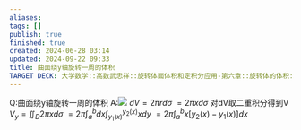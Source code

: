 ```yaml
---
aliases: 
tags: []
publish: true
finished: true
created: 2024-06-28 03:14
updated: 2024-09-22 09:33
title: 曲面绕y轴旋转一周的体积
TARGET DECK: 大学数学::高数武忠祥::旋转体面体积和定积分应用-第六章::旋转体的体积::曲面绕y轴旋转一周的体积
---
```

Q:曲面绕y轴旋转一周的体积
A:![](https://img.hwenyi.tech/202403192150852.webp)
$dV=2\pi rd\sigma$
$=2\pi xd\sigma$
对dV取二重积分得到V 
$V_{y}=\iint_{D}2\pi xd\sigma$
$=2\pi\int_a^bdx\int_{y_1(x)}^{y_2(x)}xdy$
$=2\pi\int_a^bx[y_2(x)-y_1(x)]dx$ 


